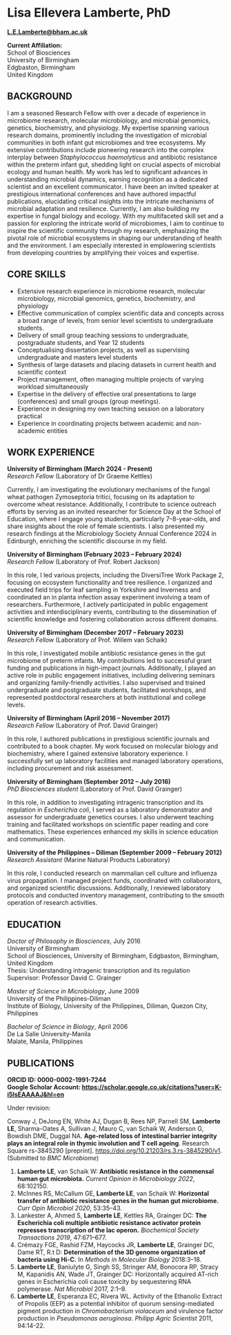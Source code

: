 # Lisa Ellevera Lamberte, PhD
**L.E.Lamberte@bham.ac.uk**

**Current Affiliation:**   
School of Biosciences  
University of Birmingham  
Edgbaston, Birmingham  
United Kingdom

## BACKGROUND

I am a seasoned Research Fellow with over a decade of experience in microbiome research, molecular microbiology, and microbial genomics, genetics, biochemistry, and physiology. My expertise spanning various research domains, prominently including the investigation of microbial communities in both infant gut microbiomes and tree ecosystems. My extensive contributions include pioneering research into the complex interplay between *Staphylococcus haemolyticus* and antibiotic resistance within the preterm infant gut, shedding light on crucial aspects of microbial ecology and human health. My work has led to significant advances in understanding microbial dynamics, earning recognition as a dedicated scientist and an excellent communicator. I have been an invited speaker at prestigious international conferences and have authored impactful publications, elucidating critical insights into the intricate mechanisms of microbial adaptation and resilience. Currently, I am also building my expertise in fungal biology and ecology. With my multifaceted skill set and a passion for exploring the intricate world of microbiomes, I aim to continue to inspire the scientific community through my research, emphasizing the pivotal role of microbial ecosystems in shaping our understanding of health and the environment. I am especially interested in emplowering scientists from developing countries by amplifying their voices and expertise. 

## CORE SKILLS

- Extensive research experience in microbiome research, molecular microbiology, microbial genomics, genetics, biochemistry, and physiology
- Effective communication of complex scientific data and concepts across a broad range of levels, from senior level scientists to undergraduate students.
- Delivery of small group teaching sessions to undergraduate, postgraduate students, and Year 12 students
- Conceptualising dissertation projects, as well as supervising undergraduate and masters level students
- Synthesis of large datasets and placing datasets in current health and scientific context
- Project management, often managing multiple projects of varying workload simultaneously
- Expertise in the delivery of effective oral presentations to large (conferences) and small groups (group meetings). 
- Experience in designing my own teaching session on a laboratory practical
- Experience in coordinating projects between academic and non-academic entities 

## WORK EXPERIENCE

**University of Birmingham (March 2024 - Present)**  
*Research Fellow* (Laboratory of Dr Graeme Kettles)

Currently, I am investigating the evolutionary mechanisms of the fungal wheat pathogen Zymoseptoria tritici, focusing on its adaptation to overcome wheat resistance. Additionally, I contribute to science outreach efforts by serving as an invited researcher for Science Day at the School of Education, where I engage young students, particularly 7–8-year-olds, and share insights about the role of female scientists. I also presented my research findings at the Microbiology Society Annual Conference 2024 in Edinburgh, enriching the scientific discourse in my field.

**University of Birmingham (February 2023 – February 2024)**  
*Research Fellow* (Laboratory of Prof. Robert Jackson)

In this role, I led various projects, including the DiversiTree Work Package 2, focusing on ecosystem functionality and tree resilience. I organized and executed field trips for leaf sampling in Yorkshire and Inverness and coordinated an in planta infection assay experiment involving a team of researchers. Furthermore, I actively participated in public engagement activities and interdisciplinary events, contributing to the dissemination of scientific knowledge and fostering collaboration across different domains.

**University of Birmingham (December 2017 – February 2023)**  
*Research Fellow* (Laboratory of Prof. Willem van Schaik)

In this role, I investigated mobile antibiotic resistance genes in the gut microbiome of preterm infants. My contributions led to successful grant funding and publications in high-impact journals. Additionally, I played an active role in public engagement initiatives, including delivering seminars and organizing family-friendly activities. I also supervised and trained undergraduate and postgraduate students, facilitated workshops, and represented postdoctoral researchers at both institutional and college levels.

**University of Birmingham (April 2016 – November 2017)**  
*Research Fellow* (Laboratory of Prof. David Grainger)			

In this role, I authored publications in prestigious scientific journals and contributed to a book chapter. My work focused on molecular biology and biochemistry, where I gained extensive laboratory experience. I successfully set up laboratory facilities and managed laboratory operations, including procurement and risk assessment.

**University of Birmingham (September 2012 – July 2016)**  
*PhD Biosciences student* (Laboratory of Prof. David Grainger)		

In this role, in addition to investigating intragenic transcription and its regulation in *Escherichia coli*, I served as a laboratory demonstrator and assessor for undergraduate genetics courses. I also underwent teaching training and facilitated workshops on scientific paper reading and core mathematics. These experiences enhanced my skills in science education and communication.

**University of the Philippines – Diliman (September 2009 – February 2012)**  
*Research Assistant* (Marine Natural Products Laboratory) 

In this role, I conducted research on mammalian cell culture and influenza virus propagation. I managed project funds, coordinated with collaborators, and organized scientific discussions. Additionally, I reviewed laboratory protocols and conducted inventory management, contributing to the smooth operation of research activities.

## EDUCATION

*Doctor of Philosophy in Biosciences*, July 2016  
University of Birmingham  
School of Biosciences, University of Birmingham, Edgbaston, Birmingham, United Kingdom  
Thesis: Understanding intragenic transcription and its regulation  
Supervisor: Professor David C. Grainger  

*Master of Science in Microbiology*, June 2009  
University of the Philippines-Diliman  
Institute of Biology, University of the Philippines, Diliman, Quezon City, Philippines

*Bachelor of Science in Biology*, April 2006  
De La Salle University-Manila  
Malate, Manila, Philippines  

## PUBLICATIONS

**ORCID ID: 0000-0002-1991-7244**  
**Google Scholar Account: https://scholar.google.co.uk/citations?user=K-i5IsEAAAAJ&hl=en**  
  
Under revision:  
  
Conway J, DeJong EN, White AJ, Dugan B, Rees NP, Parnell SM, **Lamberte LE**, Sharma-Oates A, Sullivan J, Mauro C, van Schaik W,  Anderson G, Bowdish DME, Duggal NA. **Age-related loss of intestinal barrier integrity plays an integral role in thymic involution and T cell ageing**. Research Square rs-3845290 [preprint]. https://doi.org/10.21203/rs.3.rs-3845290/v1. (Submitted to *BMC Microbiome*)  
  
 
1. 	**Lamberte LE**, van Schaik W: **Antibiotic resistance in the commensal human gut microbiota.** *Current Opinion in Microbiology 2022*, 68:102150.  
2. 	McInnes RS, McCallum GE, **Lamberte LE**, van Schaik W: **Horizontal transfer of antibiotic resistance genes in the human gut microbiome.** *Curr Opin Microbiol 2020*, 53:35–43.  
3. 	Lankester A, Ahmed S, **Lamberte LE**, Kettles RA, Grainger DC: **The Escherichia coli multiple antibiotic resistance activator protein represses transcription of the lac operon.** *Biochemical Society Transactions 2019*, 47:671–677.  
4. 	Crémazy FGE, Rashid FZM, Haycocks JR, **Lamberte LE**, Grainger DC, Dame RT, R.t D: **Determination of the 3D genome organization of bacteria using Hi-C.** In *Methods in Molecular Biology* 2018:3–18.  
5. 	**Lamberte LE**, Baniulyte G, Singh SS, Stringer AM, Bonocora RP, Stracy M, Kapanidis AN, Wade JT, Grainger DC: Horizontally acquired AT-rich genes in Escherichia coli cause toxicity by sequestering RNA polymerase. *Nat Microbiol* 2017, 2:1–9.   
6.	**Lamberte LE**, Esperanza EC, Rivera WL. Activity of the Ethanolic Extract of Propolis (EEP) as a potential inhibitor of quorum sensing-mediated pigment production in *Chromobacterium violaceum* and virulence factor production in *Pseudomonas aeruginosa*. *Philipp Agric Scientist* 2011, 94:14-22.    







